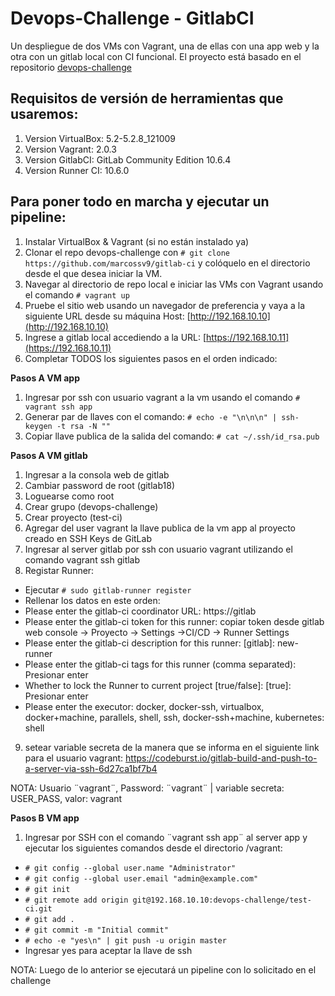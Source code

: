 # Devops-Challenge - GitlabCI

Un despliegue de dos VMs con Vagrant, una de ellas con una app web y la otra con un gitlab local con CI funcional. El proyecto está basado en el repositorio [devops-challenge](https://github.com/marcossv9/devops-challenge/)

## Requisitos de versión de herramientas que usaremos:

1. Version VirtualBox: 5.2-5.2.8_121009
2. Version Vagrant: 2.0.3
3. Version GitlabCI: GitLab Community Edition 10.6.4
4. Version Runner CI: 10.6.0 

## Para poner todo en marcha y ejecutar un pipeline:

1. Instalar VirtualBox & Vagrant (si no están instalado ya)
2. Clonar el repo devops-challenge con ```# git clone https://github.com/marcossv9/gitlab-ci``` y colóquelo en el directorio desde el que desea iniciar la VM.
3. Navegar al directorio de repo local e iniciar las VMs con Vagrant usando el comando ```# vagrant up```
4. Pruebe el sitio web usando un navegador de preferencia y vaya a la siguiente URL desde su máquina Host: [http://192.168.10.10](http://192.168.10.10) 
5. Ingrese a gitlab local accediendo a la URL:
[https://192.168.10.11](https://192.168.10.11) 
6. Completar TODOS los siguientes pasos en el orden indicado:

**Pasos A VM app**

1. Ingresar por ssh con usuario vagrant a la vm usando el comando ```# vagrant ssh app```
2. Generar par de llaves con el comando: 
```# echo -e "\n\n\n" | ssh-keygen -t rsa -N ""```
3. Copiar llave publica de la salida del comando:
```# cat ~/.ssh/id_rsa.pub```

**Pasos A VM gitlab**

1. Ingresar a la consola web de gitlab
2. Cambiar password de root (gitlab18)
3. Loguearse como root
4. Crear grupo (devops-challenge)
5. Crear proyecto (test-ci)
6. Agregar del user vagrant la llave publica de la vm app al proyecto creado en SSH Keys de GitLab
7. Ingresar al server gitlab por ssh con usuario vagrant utilizando el comando vagrant ssh gitlab
8. Registar Runner:
- Ejecutar ```# sudo gitlab-runner register```
- Rellenar los datos en este orden:
- Please enter the gitlab-ci coordinator URL:
  https://gitlab
- Please enter the gitlab-ci token for this runner:
  copiar token desde gitlab web console -> Proyecto -> Settings ->CI/CD -> Runner Settings
- Please enter the gitlab-ci description for this runner:
  [gitlab]: new-runner
- Please enter the gitlab-ci tags for this runner (comma separated):
  Presionar enter
- Whether to lock the Runner to current project [true/false]:
  [true]: 
  Presionar enter
- Please enter the executor: docker, docker-ssh, virtualbox, docker+machine, parallels, shell, ssh, docker-ssh+machine, kubernetes:
  shell

9. setear variable secreta de la manera que se informa en el siguiente link para el usuario vagrant: https://codeburst.io/gitlab-build-and-push-to-a-server-via-ssh-6d27ca1bf7b4

NOTA: Usuario ¨vagrant¨, Password: ¨vagrant¨ | variable secreta: USER_PASS, valor: vagrant

**Pasos B VM app**

1. Ingresar por SSH con el comando ¨vagrant ssh app¨ al server app y ejecutar los siguientes comandos desde el directorio /vagrant:

* ```# git config --global user.name "Administrator"```
* ```# git config --global user.email "admin@example.com"```
* ```# git init```
* ```# git remote add origin git@192.168.10.10:devops-challenge/test-ci.git```
* ```# git add .```
* ```# git commit -m "Initial commit"```
* ```# echo -e "yes\n" | git push -u origin master```
* Ingresar yes para aceptar la llave de ssh

NOTA: Luego de lo anterior se ejecutará un pipeline con lo solicitado en el challenge
